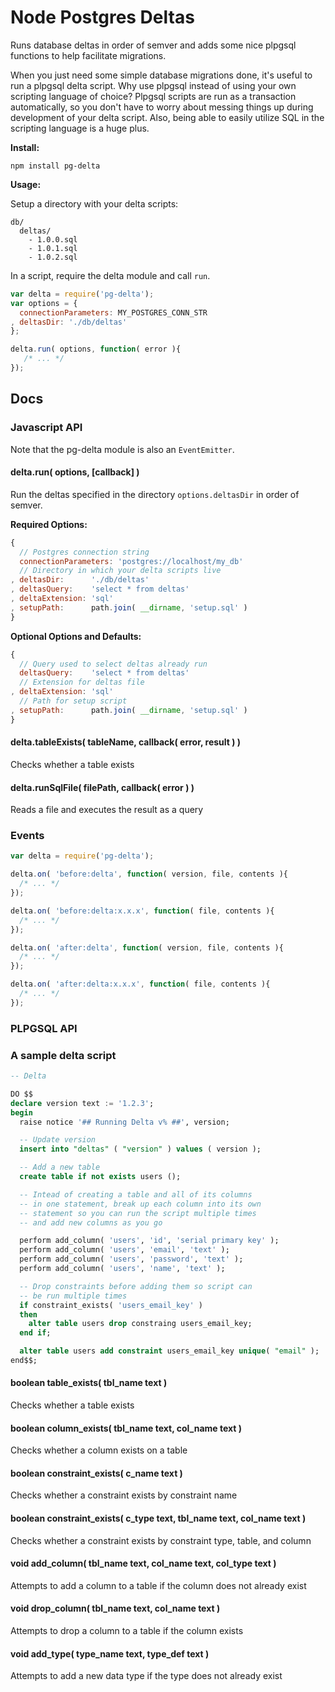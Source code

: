 # Node Postgres Deltas

Runs database deltas in order of semver and adds some nice plpgsql functions to help facilitate migrations.

When you just need some simple database migrations done, it's useful to run a plpgsql delta script. Why use plpgsql instead of using your own scripting language of choice? Plpgsql scripts are run as a transaction automatically, so you don't have to worry about messing things up during development of your delta script. Also, being able to easily utilize SQL in the scripting language is a huge plus.

__Install:__

```
npm install pg-delta
```

__Usage:__

Setup a directory with your delta scripts:

```
db/
  deltas/
    - 1.0.0.sql
    - 1.0.1.sql
    - 1.0.2.sql
```

In a script, require the delta module and call `run`.

```javascript
var delta = require('pg-delta');
var options = {
  connectionParameters: MY_POSTGRES_CONN_STR
, deltasDir: './db/deltas'
};

delta.run( options, function( error ){
   /* ... */
});
```

## Docs

### Javascript API

Note that the pg-delta module is also an `EventEmitter`.

#### delta.run( options, [callback] )

Run the deltas specified in the directory `options.deltasDir` in order of semver.

__Required Options:__

```javascript
{
  // Postgres connection string
  connectionParameters: 'postgres://localhost/my_db'
  // Directory in which your delta scripts live
, deltasDir:      './db/deltas'
, deltasQuery:    'select * from deltas'
, deltaExtension: 'sql'
, setupPath:      path.join( __dirname, 'setup.sql' )
}
```

__Optional Options and Defaults:__

```javascript
{
  // Query used to select deltas already run
  deltasQuery:    'select * from deltas'
  // Extension for deltas file
, deltaExtension: 'sql'
  // Path for setup script
, setupPath:      path.join( __dirname, 'setup.sql' )
}
```

#### delta.tableExists( tableName, callback( error, result ) )

Checks whether a table exists

#### delta.runSqlFile( filePath, callback( error ) )

Reads a file and executes the result as a query

### Events

```javascript
var delta = require('pg-delta');

delta.on( 'before:delta', function( version, file, contents ){
  /* ... */
});

delta.on( 'before:delta:x.x.x', function( file, contents ){
  /* ... */
});

delta.on( 'after:delta', function( version, file, contents ){
  /* ... */
});

delta.on( 'after:delta:x.x.x', function( file, contents ){
  /* ... */
});
```

### PLPGSQL API

### A sample delta script

```sql
-- Delta

DO $$
declare version text := '1.2.3';
begin
  raise notice '## Running Delta v% ##', version;

  -- Update version
  insert into "deltas" ( "version" ) values ( version );

  -- Add a new table
  create table if not exists users ();

  -- Intead of creating a table and all of its columns
  -- in one statement, break up each column into its own
  -- statement so you can run the script multiple times
  -- and add new columns as you go

  perform add_column( 'users', 'id', 'serial primary key' );
  perform add_column( 'users', 'email', 'text' );
  perform add_column( 'users', 'password', 'text' );
  perform add_column( 'users', 'name', 'text' );

  -- Drop constraints before adding them so script can 
  -- be run multiple times
  if constraint_exists( 'users_email_key' )
  then
    alter table users drop constraing users_email_key;
  end if;

  alter table users add constraint users_email_key unique( "email" );
end$$;
```

#### boolean table_exists( tbl_name text )

Checks whether a table exists

#### boolean column_exists( tbl_name text, col_name text )

Checks whether a column exists on a table

#### boolean constraint_exists( c_name text )

Checks whether a constraint exists by constraint name

#### boolean constraint_exists( c_type text, tbl_name text, col_name text )

Checks whether a constraint exists by constraint type, table, and column

#### void add_column( tbl_name text, col_name text, col_type text )

Attempts to add a column to a table if the column does not already exist

#### void drop_column( tbl_name text, col_name text )

Attempts to drop a column to a table if the column exists

#### void add_type( type_name text, type_def text )

Attempts to add a new data type if the type does not already exist
